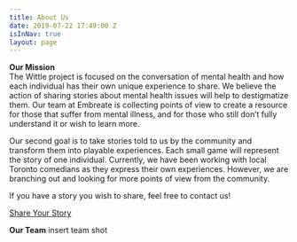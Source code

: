 ```yaml
---
title: About Us
date: 2019-07-22 17:49:00 Z
isInNav: true
layout: page
---
```


**Our Mission**
<br>The Wittle project is focused on the conversation of mental health and how each individual has their own unique experience to share. We believe the action of sharing stories about mental health issues will help to destigmatize them. Our team at Embreate is collecting points of view to create a resource for those that suffer from mental illness, and for those who still don’t fully understand it or wish to learn more. 

Our second goal is to take stories told to us by the community and transform them into playable experiences. Each small game will represent the story of one individual. Currently, we have been working with local Toronto comedians as they express their own experiences. However, we are branching out and looking for more points of view from the community. 

If you have a story you wish to share, feel free to contact us! 

[Share Your Story](http://embreate.com/wittle-website/share-your-story.html)

**Our Team**
insert team shot